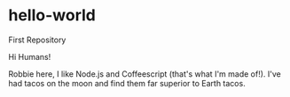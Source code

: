 # hello-world
First Repository


Hi Humans!

Robbie here, I like Node.js and Coffeescript (that's what I'm made of!).
I've had tacos on the moon and find them far superior to Earth tacos.
